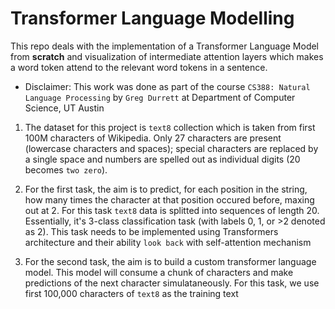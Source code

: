 # Transformer Language Modelling

This repo deals with the implementation of a Transformer Language Model from **scratch** and visualization of intermediate attention layers which makes a word token attend to the relevant word tokens in a sentence.

* Disclaimer: This work was done as part of the course `CS388: Natural Language Processing` by `Greg Durrett` at Department of Computer Science, UT Austin

1. The dataset for this project is `text8` collection which is taken from first 100M characters of Wikipedia. Only 27 characters are present (lowercase characters and spaces); special characters are replaced by a single space and numbers are spelled out as individual digits (20 becomes `two zero`).

2. For the first task, the aim is to predict, for each position in the string, how many times the character at that position occured before, maxing out at 2. For this task `text8` data is splitted into sequences of length 20. Essentially, it's 3-class classification task (with labels 0, 1, or >2 denoted as 2). This task needs to be implemented using Transformers architecture and their ability `look back` with self-attention mechanism

3. For the second task, the aim is to build a custom transformer language model. This model will consume a chunk of characters and make predictions of the next character simulataneously. For this task, we use first 100,000 characters of `text8` as the training text
